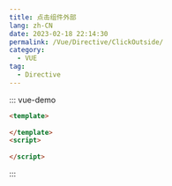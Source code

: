 ```yaml
---
title: 点击组件外部
lang: zh-CN
date: 2023-02-18 22:14:30
permalink: /Vue/Directive/ClickOutside/
category: 
  - VUE
tag: 
  - Directive
---
```



::: vue-demo
```html
<template>
    
</template>
<script>
    
</script>
```

:::

